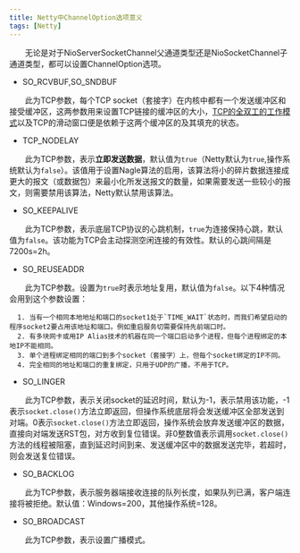 ```yaml
---
title: Netty中ChannelOption选项意义
tags: [Netty]
---
```


&#8195;&#8195;无论是对于NioServerSocketChannel父通道类型还是NioSocketChannel子通道类型，都可以设置ChannelOption选项。

- SO_RCVBUF,SO_SNDBUF

&#8195;&#8195;此为TCP参数，每个TCP socket（套接字）在内核中都有一个发送缓冲区和接受缓冲区，这两参数用来设置TCP链接的缓冲区的大小，[TCP的全双工的工作模式](https://www.cnblogs.com/littleatp/p/10888454.html)以及TCP的滑动窗口便是依赖于这两个缓冲区的及其填充的状态。

- TCP_NODELAY

&#8195;&#8195;此为TCP参数，表示**立即发送数据**，默认值为`true`（Netty默认为`true`,操作系统默认为`false`）。该值用于设置Nagle算法的启用，该算法将小的碎片数据连接成更大的报文（或数据包）来最小化所发送报文的数量，如果需要发送一些较小的报文，则需要禁用该算法，Netty默认禁用该算法。

- SO_KEEPALIVE

&#8195;&#8195;此为TCP参数，表示底层TCP协议的心跳机制，`true`为连接保持心跳，默认值为`false`。该功能为TCP会主动探测空闲连接的有效性。默认的心跳间隔是7200s=2h。

- SO_REUSEADDR

&#8195;&#8195;此为TCP参数。设置为`true`时表示地址复用，默认值为`false`。以下4种情况会用到这个参数设置：

      1. 当有一个相同本地地址和端口的socket1处于`TIME_WAIT`状态时，而我们希望启动的程序socket2要占用该地址和端口。例如重启服务切需要保持先前端口时。
      2. 有多块网卡或用IP Alias技术的机器在同一个端口启动多个进程，但每个进程绑定的本地IP不能相同。
      3. 单个进程绑定相同的端口到多个socket（套接字）上，但每个socket绑定的IP不同。
      4. 完全相同的地址和端口的重复绑定，只用于UDP的广播，不用于TCP。

- SO_LINGER

&#8195;&#8195;此为TCP参数，表示关闭socket的延迟时间，默认为-1，表示禁用该功能，-1表示`socket.close()`方法立即返回，但操作系统底层将会发送缓冲区全部发送到对端。0表示`socket.close()`方法立即返回，操作系统会放弃发送缓冲区的数据，直接向对端发送RST包，对方收到复位错误。非0整数值表示调用`socket.close()`方法的线程被阻塞，直到延迟时间到来、发送缓冲区中的数据发送完毕，若超时，则会发送复位错误。

- SO_BACKLOG

&#8195;&#8195;此为TCP参数，表示服务器端接收连接的队列长度，如果队列已满，客户端连接将被拒绝。默认值：Windows=200，其他操作系统=128。

- SO_BROADCAST

&#8195;&#8195;此为TCP参数，表示设置广播模式。
